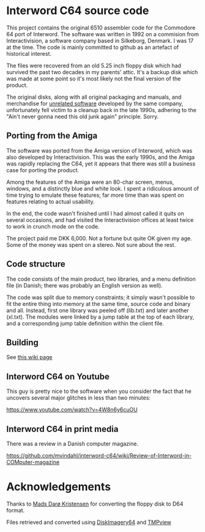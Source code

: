 # Interword C64 source code

This project contains the original 6510 assembler code for the Commodore 64 port of Interword. The software was written in 1992 on a commision from Interactivision, a software company based in Silkeborg, Denmark. I was 17 at the time. The code is mainly committed to github as an artefact of historical interest.

The files were recovered from an old 5.25 inch floppy disk which had survived the past two decades in my parents' attic. It's a backup disk which was made at some point so it's most likely not the final version of the product.

The original disks, along with all original packaging and manuals, and merchandise for [unrelated software](http://www.lemonamiga.com/games/details.php?id=1900) developed by the same company, unfortunately fell victim to a cleanup back in the late 1990s, adhering to the "Ain't never gonna need this old junk again" principle. Sorry.

## Porting from the Amiga

The software was ported from the Amiga version of Interword, which was also developed by Interactivision. This was the early 1990s, and the Amiga was rapidly replacing the C64, yet it appears that there was still a business case for porting the product.

Among the features of the Amiga were an 80-char screen, menus, windows, and a distinctly blue and white look. I spent a ridiculous amount of time trying to emulate these features; far more time than was spent on features relating to actual usability.

In the end, the code wasn't finished until I had almost called it quits on several occasions, and had visited the Interactivision offices at least twice to work in crunch mode on the code.

The project paid me DKK 6,000. Not a fortune but quite OK given my age. Some of the money was spent on a stereo. Not sure about the rest.

## Code structure

The code consists of the main product, two libraries, and a menu definition file (in Danish; there was probably an English version as well).

The code was split due to memory constraints; it simply wasn't possible to fit the entire thing into memory at the same time, source code and binary and all. Instead, first one library was peeled off (lib.txt) and later another (xl.txt). The modules were linked by a jump table at the top of each library, and a corresponding jump table definition within the client file.

## Building

See [this wiki page](https://github.com/mvindahl/interword-c64/wiki/Building-from-sources-in-VICE)

## Interword C64 on Youtube

This guy is pretty nice to the software when you consider the fact that he uncovers several major glitches in less than two minutes:

https://www.youtube.com/watch?v=4W8n6y6cuOU

## Interword C64 in print media

There was a review in a Danish computer magazine.

https://github.com/mvindahl/interword-c64/wiki/Review-of-Interword-in-COMputer-magazine

# Acknowledgements

Thanks to [Mads Darø Kristensen](https://twitter.com/madsdk) for converting the floppy disk to D64 format.

Files retrieved and converted using [DiskImagery64](http://lallafa.de/blog/c64-projects/diskimagery64/) and [TMPview](http://style64.org/release/tmpview-v1.2-style)
